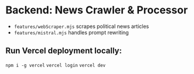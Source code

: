 # Backend: News Crawler & Processor

- `features/webScraper.mjs` scrapes political news articles
- `features/mistral.mjs` handles prompt rewriting

## Run Vercel deployment locally:

`npm i -g vercel`
`vercel login`
`vercel dev`
